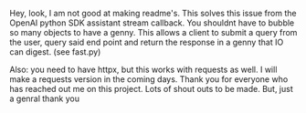Hey, look,
I am not good at making readme's. This solves this issue from the OpenAI python SDK assistant stream callback. You shouldnt have to bubble so many objects to have a genny. This allows a client to submit a query from the user, query said end point and return the response in a genny that IO can digest. (see fast.py)

Also: you need to have httpx, but this works with requests as well. I will make a requests version in the coming days. Thank you for everyone who has reached out me on this project. Lots of shout outs to be made. But, just a genral thank you
